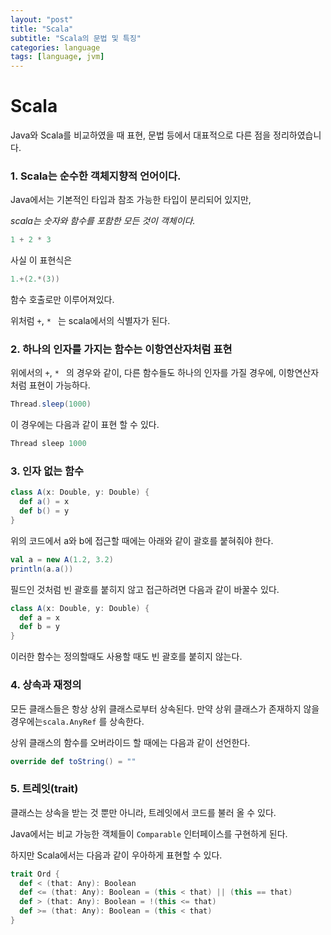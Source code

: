```yaml
---
layout: "post"
title: "Scala"
subtitle: "Scala의 문법 및 특징"
categories: language
tags: [language, jvm]
---
```


# Scala

Java와 Scala를 비교하였을 때 표현, 문법 등에서 대표적으로 다른 점을 정리하였습니다.

### 1. Scala는 순수한 객체지향적 언어이다.

Java에서는 기본적인 타입과 참조 가능한 타입이 분리되어 있지만,

*scala는 숫자와 함수를 포함한 모든 것이 객체이다.*

```scala
1 + 2 * 3
```

사실 이 표현식은

```scala
1.+(2.*(3))
```

함수 호출로만 이루어져있다.

위처럼 ```+```, ```* ``` 는 scala에서의 식별자가 된다.



### 2. 하나의 인자를 가지는 함수는 이항연산자처럼 표현

위에서의 ```+```, ```* ``` 의 경우와 같이, 다른 함수들도 하나의 인자를 가질 경우에, 이항연산자처럼 표현이 가능하다.

```scala
Thread.sleep(1000)
```

이 경우에는 다음과 같이 표현 할 수 있다.

```scala
Thread sleep 1000
```



### 3. 인자 없는 함수

```scala
class A(x: Double, y: Double) {
  def a() = x
  def b() = y
}
```

위의 코드에서 a와 b에 접근할 때에는 아래와 같이 괄호를 붙혀줘야 한다.

```scala
val a = new A(1.2, 3.2)
println(a.a())
```

필드인 것처럼 빈 괄호를 붙히지 않고 접근하려면 다음과 같이 바꿀수 있다.

```scala
class A(x: Double, y: Double) {
  def a = x
  def b = y
}
```

이러한 함수는 정의할때도 사용할 때도 빈 괄호를 붙히지 않는다.



### 4. 상속과 재정의

모든 클래스들은 항상 상위 클래스로부터 상속된다. 만약 상위 클래스가 존재하지 않을 경우에는```scala.AnyRef``` 를 상속한다.

상위 클래스의 함수를 오버라이드 할 때에는 다음과 같이 선언한다.

```scala
override def toString() = ""
```



### 5. 트레잇(trait)

클래스는 상속을 받는 것 뿐만 아니라, 트레잇에서 코드를 불러 올 수 있다.

Java에서는 비교 가능한 객체들이 ```Comparable``` 인터페이스를 구현하게 된다.

하지만 Scala에서는 다음과 같이 우아하게 표현할 수 있다.

```scala
trait Ord {
  def < (that: Any): Boolean
  def <= (that: Any): Boolean = (this < that) || (this == that)
  def > (that: Any): Boolean = !(this <= that)
  def >= (that: Any): Boolean = (this < that)
}
```

